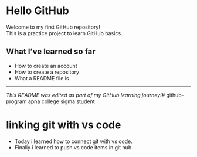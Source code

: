 # Hello GitHub

Welcome to my first GitHub repository!  
This is a practice project to learn GitHub basics.

## What I’ve learned so far
- How to create an account
- How to create a repository
- What a README file is

---

*This README was edited as part of my GitHub learning journey!*# github-program
apna college sigma student
# linking git with vs code
- Today i learned how to connect git with vs code.
- Finally i learned to push vs code items in git hub
